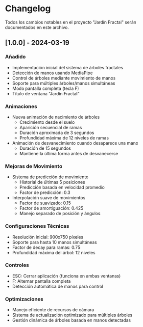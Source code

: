 # Changelog
Todos los cambios notables en el proyecto "Jardín Fractal" serán documentados en este archivo.

## [1.0.0] - 2024-03-19

### Añadido
- Implementación inicial del sistema de árboles fractales
- Detección de manos usando MediaPipe
- Control de árboles mediante movimiento de manos
- Soporte para múltiples árboles/manos simultáneas
- Modo pantalla completa (tecla F)
- Título de ventana "Jardín Fractal"

### Animaciones
- Nueva animación de nacimiento de árboles
  - Crecimiento desde el suelo
  - Aparición secuencial de ramas
  - Duración aproximada de 3 segundos
  - Profundidad máxima de 12 niveles de ramas
- Animación de desvanecimiento cuando desaparece una mano
  - Duración de 15 segundos
  - Mantiene la última forma antes de desvanecerse

### Mejoras de Movimiento
- Sistema de predicción de movimiento
  - Historial de últimas 5 posiciones
  - Predicción basada en velocidad promedio
  - Factor de predicción: 0.3
- Interpolación suave de movimientos
  - Factor de suavizado: 0.15
  - Factor de amortiguación: 0.425
  - Manejo separado de posición y ángulos

### Configuraciones Técnicas
- Resolución inicial: 900x750 píxeles
- Soporte para hasta 10 manos simultáneas
- Factor de decay para ramas: 0.75
- Profundidad máxima del árbol: 12 niveles

### Controles
- ESC: Cerrar aplicación (funciona en ambas ventanas)
- F: Alternar pantalla completa
- Detección automática de manos para control

### Optimizaciones
- Manejo eficiente de recursos de cámara
- Sistema de actualización optimizado para múltiples árboles
- Gestión dinámica de árboles basada en manos detectadas 